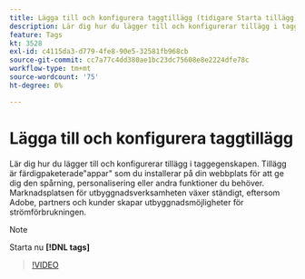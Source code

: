 ```yaml
---
title: Lägga till och konfigurera taggtillägg (tidigare Starta tillägg)
description: Lär dig hur du lägger till och konfigurerar tillägg i taggegenskapen.
feature: Tags
kt: 3528
exl-id: c4115da3-d779-4fe8-90e5-32581fb968cb
source-git-commit: cc7a77c4dd380ae1bc23dc75608e8e2224dfe78c
workflow-type: tm+mt
source-wordcount: '75'
ht-degree: 0%

---
```


# Lägga till och konfigurera taggtillägg

Lär dig hur du lägger till och konfigurerar tillägg i taggegenskapen. Tillägg är färdigpaketerade&quot;appar&quot; som du installerar på din webbplats för att ge dig den spårning, personalisering eller andra funktioner du behöver. Marknadsplatsen för utbyggnadsverksamheten växer ständigt, eftersom Adobe, partners och kunder skapar utbyggnadsmöjligheter för strömförbrukningen.

>[!NOTE]
>
> Starta nu **[!DNL tags]**

>[!VIDEO](https://video.tv.adobe.com/v/28732/?quality=12&learn=on)
